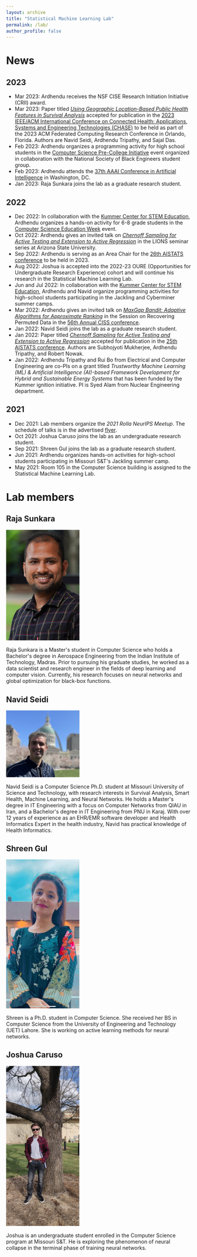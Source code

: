 ```yaml
---
layout: archive
title: "Statistical Machine Learning Lab"
permalink: /lab/
author_profile: false
---
```


News
====

2023
----
* Mar 2023: Ardhendu receives the NSF CISE Research Initiation Initiative (CRII) award. 
* Mar 2023: Paper titled [_Using Geographic Location-Based Public Health Features in Survival Analysis_](https://doi.org/10.1145/3580252.3586972) accepted for publication in the [2023 IEEE/ACM International Conference on Connected Health: Applications, Systems and Engineering Technologies (CHASE)](https://chase23.sigbed.org/Home.html) to be held as part of the 2023 ACM Federated Computing Research Conference in Orlando, Florida. Authors are Navid Seidi, Ardhendu Tripathy, and Sajal Das.
* Feb 2023: Ardhendu organizes a programming activity for high school students in the [Computer Science Pre-College Initiative](https://www.linkedin.com/posts/compsci_the-comp-sci-department-successfully-hosted-activity-7036059527812718592-Q-wn?utm_source=share&utm_medium=member_desktop) event organized in collaboration with the National Society of Black Engineers student group.  
* Feb 2023: Ardhendu attends the [37th AAAI Conference in Artificial Intelligence](https://aaai-23.aaai.org) in Washington, DC.
* Jan 2023: Raja Sunkara joins the lab as a graduate research student.

2022
----
* Dec 2022: In collaboration with the [Kummer Center for STEM Education](https://stemcenter.mst.edu), Ardhendu organizes a hands-on activity for 6-8 grade students in the [Computer Science Education Week](https://www.csedweek.org) event.
* Oct 2022: Ardhendu gives an invited talk on [_Chernoff Sampling for Active Testing and Extension to Active Regression_](https://proceedings.mlr.press/v151/mukherjee22a.html) in the LIONS seminar series at Arizona State University.
* Sep 2022: Ardhendu is serving as an Area Chair for the [26th AISTATS conference](http://aistats.org/aistats2023/) to be held in 2023.
* Aug 2022: Joshua is accepted into the 2022-23 OURE (Opportunities for Undergraduate Research Experience) cohort and will continue his research in the Statistical Machine Learning Lab.
* Jun and Jul 2022: In collaboration with the [Kummer Center for STEM Education](https://stemcenter.mst.edu), Ardhendu and Navid organize programming activities for high-school students participating in the Jackling and Cyberminer summer camps.
* Mar 2022: Ardhendu gives an invited talk on [_MaxGap Bandit: Adaptive Algorithms for Approximate Ranking_](https://proceedings.neurips.cc/paper/2019/hash/9b16759a62899465ab21e2e79d2ef75c-Abstract.html) in the Session on Recovering Permuted Data in the [56th Annual CISS conference](https://ee-ciss.princeton.edu). 
* Jan 2022: Navid Seidi joins the lab as a graduate research student.
* Jan 2022: Paper titled [_Chernoff Sampling for Active Testing and Extension to Active Regression_](https://proceedings.mlr.press/v151/mukherjee22a.html) accepted for publication in the [25th AISTATS conference](https://aistats.org/aistats2022/). Authors are Subhojyoti Mukherjee, Ardhendu Tripathy, and Robert Nowak.
* Jan 2022: Ardhendu Tripathy and Rui Bo from Electrical and Computer Engineering are co-PIs on a grant titled _Trustworthy Machine Learning (ML) & Artificial Intelligence (AI)-based Framework Development for Hybrid and Sustainable Energy Systems_ that has been funded by the Kummer ignition initiative. PI is Syed Alam from Nuclear Engineering department.

2021
----
* Dec 2021: Lab members organize the _2021 Rolla NeurIPS Meetup_. The schedule of talks is in the advertised <a href="https://astripathy.github.io/files/2021_Rolla_NeurIPS_Meetup_print.pdf">flyer</a>. 
* Oct 2021: Joshua Caruso joins the lab as an undergraduate research student. 
* Sep 2021: Shreen Gul joins the lab as a graduate research student.
* Jun 2021: Ardhendu organizes hands-on activities for high-school students participating in Missouri S&T's Jackling summer camp.
* May 2021: Room 105 in the Computer Science building is assigned to the Statistical Machine Learning Lab.


Lab members
========

## Raja Sunkara

<img src="/images/raja.jpg" alt="Raja" width="200"/>

Raja Sunkara is a Master's student in Computer Science who holds a Bachelor's degree in Aerospace Engineering from the Indian Institute of Technology, Madras. Prior to pursuing his graduate studies, he worked as a data scientist and research engineer in the fields of deep learning and computer vision. Currently, his research focuses on neural networks and global optimization for black-box functions.

## Navid Seidi

<img src="/images/navid.jpg" alt="Navid" width="200"/>

Navid Seidi is a Computer Science Ph.D. student at Missouri University of Science and Technology, with research interests in Survival Analysis, Smart Health, Machine Learning, and Neural Networks. He holds a Master's degree in IT Engineering with a focus on Computer Networks from QIAU in Iran, and a Bachelor's degree in IT Engineering from PNU in Karaj. With over 12 years of experience as an EHR/EMR software developer and Health Informatics Expert in the health industry, Navid has practical knowledge of Health Informatics.

## Shreen Gul

<img src="/images/gul.jpg" alt="Shreen" width="200"/>

Shreen is a Ph.D. student in Computer Science. She received her BS in Computer Science from the University of Engineering and Technology (UET) Lahore. She is working on active learning methods for neural networks.

## Joshua Caruso

<img src="/images/caruso.jpg" alt="Joshua" width="200"/>

Joshua is an undergraduate student enrolled in the Computer Science program at Missouri S&T. He is exploring the phenomenon of neural collapse in the terminal phase of training neural networks.